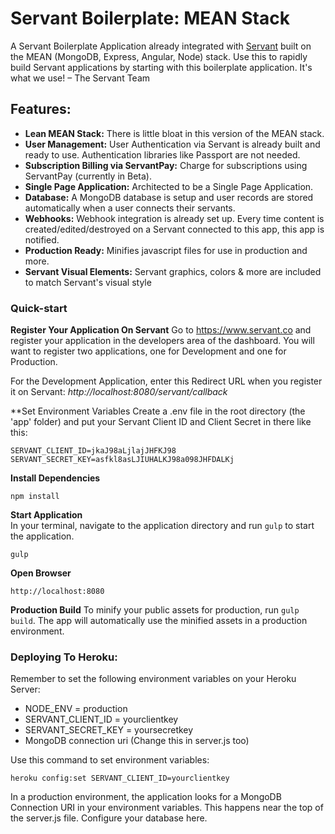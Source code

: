 # Servant Boilerplate: MEAN Stack
 		 
A Servant Boilerplate Application already integrated with [Servant](https://www.servant.co) built on the MEAN (MongoDB, Express, Angular, Node) stack.  Use this to rapidly build Servant applications by starting with this boilerplate application.  It's what we use! –  The Servant Team
 		 
## Features:		
		
* **Lean MEAN Stack:** There is little bloat in this version of the MEAN stack.		
* **User Management:** User Authentication via Servant is already built and ready to use.  Authentication libraries like Passport are not needed.
* **Subscription Billing via ServantPay:** Charge for subscriptions using ServantPay (currently in Beta).
* **Single Page Application:** Architected to be a Single Page Application.		
* **Database:** A MongoDB database is setup and user records are stored automatically when a user connects their servants.		
* **Webhooks:** Webhook integration is already set up.  Every time content is created/edited/destroyed on a Servant connected to this app, this app is notified.		
* **Production Ready:** Minifies javascript files for use in production and more.		
* **Servant Visual Elements:** Servant graphics, colors & more are included to match Servant's visual style		
		
### Quick-start		
**Register Your Application On Servant**
Go to https://www.servant.co and register your application in the developers area of the dashboard.  You will want to register two applications, one for Development and one for Production.
		
For the Development Application, enter this Redirect URL when you register it on Servant: *http://localhost:8080/servant/callback*	

**Set Environment Variables
Create a .env file in the root directory (the 'app' folder) and put your Servant Client ID and Client Secret in there like this:

    SERVANT_CLIENT_ID=jkaJ98aLjlajJHFKJ98
    SERVANT_SECRET_KEY=asfkl8asLJIUHALKJ98a098JHFDALKj


**Install Dependencies**		
		
    npm install	

**Start Application**	
In your terminal, navigate to the application directory and run `gulp` to start the application.
		
    gulp		
		
**Open Browser**
		
    http://localhost:8080	

**Production Build**
To minify your public assets for production, run `gulp build`.  The app will automatically use the minified assets in a production environment.	
				
		
### Deploying To Heroku:		
		
Remember to set the following environment variables on your Heroku Server:		
* NODE_ENV = production		
* SERVANT_CLIENT_ID = yourclientkey		
* SERVANT_SECRET_KEY = yoursecretkey	
* MongoDB connection uri (Change this in server.js too)	
		
Use this command to set environment variables: 		
		
    heroku config:set SERVANT_CLIENT_ID=yourclientkey

In a production environment, the application looks for a MongoDB Connection URI in your environment variables.  This happens near the top of the server.js file.  Configure your database here.
